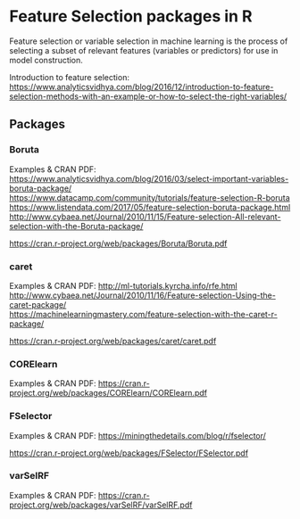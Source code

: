 # Feature Selection packages in R

Feature selection or variable selection in machine learning is the process of selecting a subset of relevant features (variables or predictors) for use in model construction.

Introduction to feature selection: https://www.analyticsvidhya.com/blog/2016/12/introduction-to-feature-selection-methods-with-an-example-or-how-to-select-the-right-variables/

## Packages

### Boruta

Examples & CRAN PDF:
https://www.analyticsvidhya.com/blog/2016/03/select-important-variables-boruta-package/ <br>
https://www.datacamp.com/community/tutorials/feature-selection-R-boruta <br>
https://www.listendata.com/2017/05/feature-selection-boruta-package.html <br>
http://www.cybaea.net/Journal/2010/11/15/Feature-selection-All-relevant-selection-with-the-Boruta-package/ <br>

https://cran.r-project.org/web/packages/Boruta/Boruta.pdf

### caret

Examples & CRAN PDF:
http://ml-tutorials.kyrcha.info/rfe.html <br>
http://www.cybaea.net/Journal/2010/11/16/Feature-selection-Using-the-caret-package/ <br>
https://machinelearningmastery.com/feature-selection-with-the-caret-r-package/ <br>

https://cran.r-project.org/web/packages/caret/caret.pdf

### CORElearn

Examples & CRAN PDF:
https://cran.r-project.org/web/packages/CORElearn/CORElearn.pdf

### FSelector

Examples & CRAN PDF:
https://miningthedetails.com/blog/r/fselector/

https://cran.r-project.org/web/packages/FSelector/FSelector.pdf

### varSelRF

Examples & CRAN PDF:
https://cran.r-project.org/web/packages/varSelRF/varSelRF.pdf

